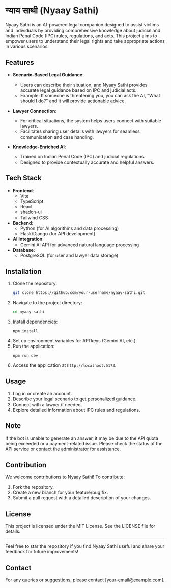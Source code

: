 # न्याय साथी (Nyaay Sathi)

Nyaay Sathi is an AI-powered legal companion designed to assist victims and individuals by providing comprehensive knowledge about judicial and Indian Penal Code (IPC) rules, regulations, and acts. This project aims to empower users to understand their legal rights and take appropriate actions in various scenarios.

## Features

- **Scenario-Based Legal Guidance**:
  - Users can describe their situation, and Nyaay Sathi provides accurate legal guidance based on IPC and judicial acts.
  - Example: If someone is threatening you, you can ask the AI, "What should I do?" and it will provide actionable advice.

- **Lawyer Connection**:
  - For critical situations, the system helps users connect with suitable lawyers.
  - Facilitates sharing user details with lawyers for seamless communication and case handling.

- **Knowledge-Enriched AI**:
  - Trained on Indian Penal Code (IPC) and judicial regulations.
  - Designed to provide contextually accurate and helpful answers.

## Tech Stack

- **Frontend**:
  - Vite
  - TypeScript
  - React
  - shadcn-ui
  - Tailwind CSS
- **Backend**:
  - Python (for AI algorithms and data processing)
  - Flask/Django (for API development)
- **AI Integration**:
  - Gemini AI API for advanced natural language processing
- **Database**:
  - PostgreSQL (for user and lawyer data storage)

## Installation

1. Clone the repository:
   ```bash
   git clone https://github.com/your-username/nyaay-sathi.git
   ```
2. Navigate to the project directory:
   ```bash
   cd nyaay-sathi
   ```
3. Install dependencies:
   ```bash
   npm install
   ```
4. Set up environment variables for API keys (Gemini AI, etc.).
5. Run the application:
   ```bash
   npm run dev
   ```
6. Access the application at `http://localhost:5173`.

## Usage

1. Log in or create an account.
2. Describe your legal scenario to get personalized guidance.
3. Connect with a lawyer if needed.
4. Explore detailed information about IPC rules and regulations.

## Note

If the bot is unable to generate an answer, it may be due to the API quota being exceeded or a payment-related issue. Please check the status of the API service or contact the administrator for assistance.

## Contribution

We welcome contributions to Nyaay Sathi! To contribute:
1. Fork the repository.
2. Create a new branch for your feature/bug fix.
3. Submit a pull request with a detailed description of your changes.

## License

This project is licensed under the MIT License. See the LICENSE file for details.

---

Feel free to star the repository if you find Nyaay Sathi useful and share your feedback for future improvements!

## Contact

For any queries or suggestions, please contact [your-email@example.com].

